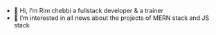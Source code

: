 - 👋 Hi, I’m Rim chebbi a fullstack developer & a trainer
- 👀 I’m interested in all news about the projects of MERN stack and JS stack

